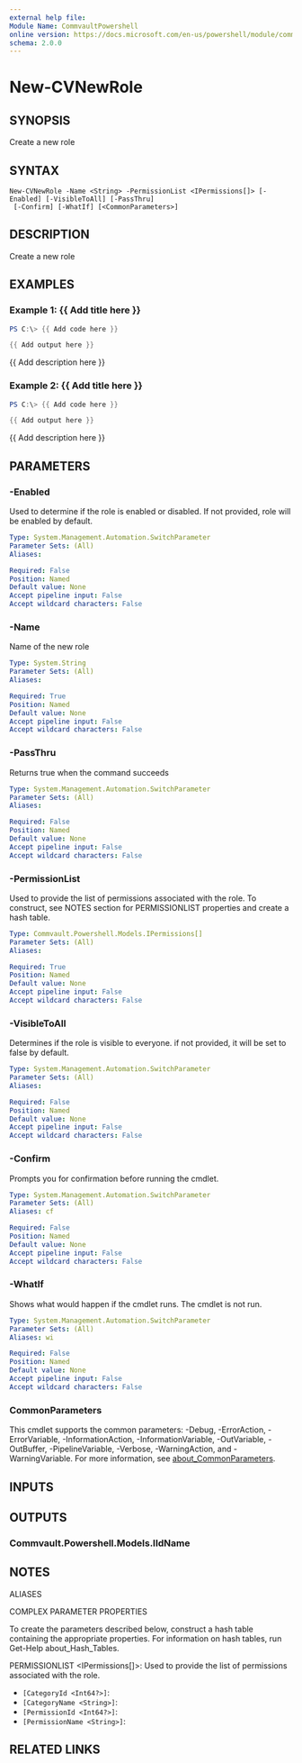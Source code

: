 ```yaml
---
external help file:
Module Name: CommvaultPowershell
online version: https://docs.microsoft.com/en-us/powershell/module/commvaultpowershell/new-cvnewrole
schema: 2.0.0
---
```


# New-CVNewRole

## SYNOPSIS
Create a new role

## SYNTAX

```
New-CVNewRole -Name <String> -PermissionList <IPermissions[]> [-Enabled] [-VisibleToAll] [-PassThru]
 [-Confirm] [-WhatIf] [<CommonParameters>]
```

## DESCRIPTION
Create a new role

## EXAMPLES

### Example 1: {{ Add title here }}
```powershell
PS C:\> {{ Add code here }}

{{ Add output here }}
```

{{ Add description here }}

### Example 2: {{ Add title here }}
```powershell
PS C:\> {{ Add code here }}

{{ Add output here }}
```

{{ Add description here }}

## PARAMETERS

### -Enabled
Used to determine if the role is enabled or disabled.
If not provided, role will be enabled by default.

```yaml
Type: System.Management.Automation.SwitchParameter
Parameter Sets: (All)
Aliases:

Required: False
Position: Named
Default value: None
Accept pipeline input: False
Accept wildcard characters: False
```

### -Name
Name of the new role

```yaml
Type: System.String
Parameter Sets: (All)
Aliases:

Required: True
Position: Named
Default value: None
Accept pipeline input: False
Accept wildcard characters: False
```

### -PassThru
Returns true when the command succeeds

```yaml
Type: System.Management.Automation.SwitchParameter
Parameter Sets: (All)
Aliases:

Required: False
Position: Named
Default value: None
Accept pipeline input: False
Accept wildcard characters: False
```

### -PermissionList
Used to provide the list of permissions associated with the role.
To construct, see NOTES section for PERMISSIONLIST properties and create a hash table.

```yaml
Type: Commvault.Powershell.Models.IPermissions[]
Parameter Sets: (All)
Aliases:

Required: True
Position: Named
Default value: None
Accept pipeline input: False
Accept wildcard characters: False
```

### -VisibleToAll
Determines if the role is visible to everyone.
if not provided, it will be set to false by default.

```yaml
Type: System.Management.Automation.SwitchParameter
Parameter Sets: (All)
Aliases:

Required: False
Position: Named
Default value: None
Accept pipeline input: False
Accept wildcard characters: False
```

### -Confirm
Prompts you for confirmation before running the cmdlet.

```yaml
Type: System.Management.Automation.SwitchParameter
Parameter Sets: (All)
Aliases: cf

Required: False
Position: Named
Default value: None
Accept pipeline input: False
Accept wildcard characters: False
```

### -WhatIf
Shows what would happen if the cmdlet runs.
The cmdlet is not run.

```yaml
Type: System.Management.Automation.SwitchParameter
Parameter Sets: (All)
Aliases: wi

Required: False
Position: Named
Default value: None
Accept pipeline input: False
Accept wildcard characters: False
```

### CommonParameters
This cmdlet supports the common parameters: -Debug, -ErrorAction, -ErrorVariable, -InformationAction, -InformationVariable, -OutVariable, -OutBuffer, -PipelineVariable, -Verbose, -WarningAction, and -WarningVariable. For more information, see [about_CommonParameters](http://go.microsoft.com/fwlink/?LinkID=113216).

## INPUTS

## OUTPUTS

### Commvault.Powershell.Models.IIdName

## NOTES

ALIASES

COMPLEX PARAMETER PROPERTIES

To create the parameters described below, construct a hash table containing the appropriate properties. For information on hash tables, run Get-Help about_Hash_Tables.


PERMISSIONLIST <IPermissions[]>: Used to provide the list of permissions associated with the role.
  - `[CategoryId <Int64?>]`: 
  - `[CategoryName <String>]`: 
  - `[PermissionId <Int64?>]`: 
  - `[PermissionName <String>]`: 

## RELATED LINKS

